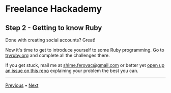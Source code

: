 # Freelance Hackademy

## Step 2 - Getting to know Ruby

Done with creating social accounts? Great!

Now it's time to get to introduce yourself to some Ruby programming. Go to [tryruby.org](http://tryruby.org/) and complete all the challenges there.

If you get stuck, mail me at <a href="mailto:shime.ferovac@gmail.com">shime.ferovac@gmail.com</a> or better yet [open up an issue on this repo](https://github.com/shime/freelance-hackademy/issues/new) explaining your problem the best you can.

---

[Previous](/steps/1.md) • [Next](/steps/3.md)
